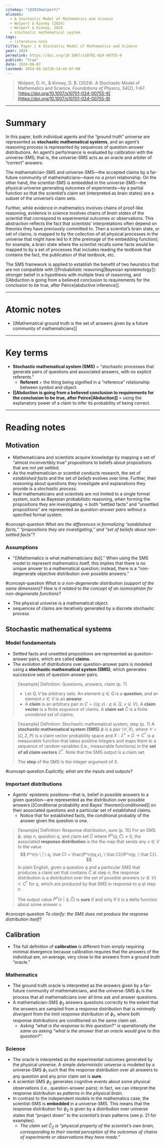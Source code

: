 ```yaml
---
citekey: "[@2024wolpert]"
aliases:
  - A Stochastic Model of Mathematics and Science
  - Wolpert & Kinney (2024)
  - Wolpert & Kinney, 2024
  - stochastic mathematical system
tags:
  - literature-note
title: Paper | A Stochastic Model of Mathematics and Science
year: 2024
permalink: https://doi.org/10.1007/s10701-024-00755-9
publish: "true"
date: 2024-06-07
lastmod: 2024-08-16T20:14:43-07:00
---
```

> Wolpert, D. H., & Kinney, D. B. (2024). A Stochastic Model of Mathematics and Science. _Foundations of Physics_, _54_(2), 1–67. [https://doi.org/10.1007/s10701-024-00755-9](https://doi.org/10.1007/s10701-024-00755-9)

---
# Summary

In this paper, both individual agents and the “ground truth” universe are represented as **stochastic mathematical systems**, and an agent’s reasoning process is represented by sequences of question-answer distributions. An agent’s performance is evaluated by calibration with the universe-SMS; that is, the universe-SMS acts as an oracle and arbiter of “correct” answers.

The mathematician-SMS and universe-SMS—the accepted claims by a far-future community of mathematicians—have no *a priori* relationship. On the other hand, the scientist-SMS is embedded in the universe-SMS—the physical universe generating outcomes of experiments—by a partial function so that the scientist’s claim set (interpreted as brain states) are a subset of the universe’s claim sets. 

Further, while evidence in mathematics involves chains of proof-like reasoning, evidence in science involves chains of *brain states* of the scientist that correspond to experimental outcomes or observations. This abstraction reflects the fact that scientists’ interpretations often depend on theories they have previously committed to. Then a scientist’s brain state, or set of claims, is mapped to by the collection of all physical processes in the universe that might have led to it (the preimage of the embedding function); for example, a brain state where the scientist recalls some facts would be mapped to by a set of processes that includes reading the textbook that contains the fact, the publication of that textbook, etc.

The SMS framework is applied to establish the benefit of two heuristics that are not compatible with [[Probabilistic reasoning|Bayesian epistemology]]: stronger belief in a hypothesis with multiple lines of reasoning, and [[Abduction is going from a believed conclusion to requirements for the conclusion to be true, after Peirce|abductive inference]]. 

---
# Atomic notes

- [[Mathematical ground truth is the set of answers given by a future community of mathematicians]]

---
# Key terms

- **Stochastic mathematical system (SMS)** = “stochastic processes that generate pairs of questions and associated answers, with no explicit referents.”
	- **Referent** = the thing being signified in a “reference” relationship between symbol and object.
- **[[Abduction is going from a believed conclusion to requirements for the conclusion to be true, after Peirce|Abduction]]** = using the explanatory power of a claim to infer its probability of being correct.

---
# Reading notes

## Motivation

- Mathematicians and scientists acquire knowledge by mapping a set of “almost inconvertibly true” propositions to beliefs about propositions that are not yet settled.
- As the mathematician or scientist conducts research, the set of *established facts* and the set of *beliefs* evolves over time. Further, their *reasoning* about questions they investigate and explanations they provide is a *stochastic process*.
- Real mathematicians and scientists are not limited to a single formal system, such as Bayesian probabilistic reasoning, when forming the propositions they are investigating $\to$ both “settled facts” and “unsettled propositions” are represented as *question-answer pairs* without a specified formal system.

#concept-question *What are the differences in formalizing “established facts,” “propositions they are investigating,” and “set of beliefs about non-settled facts”?*
### Assumptions

- “[[Mathematics is what mathematicians do]].” When using the SMS model to represent mathematics itself, this implies that there is no unique answer to a mathematical question; instead, there is a “non-degenerate objective distribution over possible answers.”

#concept-question *What is a non-degenerate distribution (support of the same dimension)? How is it related to the concept of an isomorphism for non-degenerate functions?*

- The physical universe is a mathematical object.
- sequences of claims are iteratively generated by a discrete stochastic process
## Stochastic mathematical systems

### Model fundamentals

- Settled facts and unsettled propositions are represented as question-answer pairs, which are called **claims**. 
- The evolution of distributions over question-answer pairs is modeled using a **stochastic mathematical system (SMS)**, which generates successive sets of question-answer pairs.

>[!example] Definition: Questions, answers, claim (p. 7)
>- Let $Q, V$ be arbitrary sets. An element $q \in Q$ is a **question**, and an element $v \in V$ is an **answer**. 
>- A **claim** is an arbitrary pair in $C = \{(q, v) \ : \ q \in Q, \ v \in V \}$. A **claim vector** is a finite *sequence* of claims. A **claim set** $\hat C$ is a finite *unordered set* of claims.

>[!example] Definition: Stochastic mathematical system, step (p. 7)
>A **stochastic mathematical system (SMS)** $\phi$ is a pair $(\mathcal C, X)$, where $\mathcal C = (\Omega, \Sigma, P)$ is a claim vector probability space and $X: \mathbb Z^+ \times \Omega \to C^*$ is a measurable function that takes positive integers and maps them to a sequence of random variables (i.e., measurable functions) in the **set of all claim vectors** $C^*$. Note that the SMS output is a claim set.
>
>The **step** of the SMS is the integer argument of $X$.

#concept-question *Explicitly, what are the inputs and outputs?*
### Important distributions

- Agents’ epistemic positions—that is, belief in possible answers to a given question—are represented as the distribution over possible answers [[Conditional probability and Bayes' theorem|conditioned]] on their associated questions and a particular set of established claims.
	- Notice that for established facts, the conditional probably of the answer given the question is one.

>[!example] Definition: Response distribution, sure (p. 10)
>For an SMS $\phi$, step $n$, question $q$, and claim set $\hat C$ where $P^n(q, \hat C) \neq 0$, the associated **response distribution** is the the map that sends any $v \in V$ to the value
>$$
>P^n(v \ | \ q, \hat C) = \frac{P^n((q,v), \ \hat C)}{P^n(p, \ \hat C)}.
>$$
>In plain English, given a question $q$ and a particular SMS that produces a claim set that contains $\hat C$ at step $n$, the response distribution is a distribution over the set of possible answers $\{ v \in V\} \subset C^*$ for $q$, which are produced by that SMS in response to $q$ at step $n$.
> 
>The output value $P^n(v \ | \ q, \hat C)$ is **sure** if and only if it is a delta function about some answer $v$.

#concept-question *To clarify: the SMS does not produce the response distribution itself?*


## Calibration

- The full definition of **calibration** is different from simply requiring minimal divergence because calibration requires that the answers of the individual are, on average, very close to the answers from a ground truth “oracle.”

### Mathematics

- The ground truth oracle is interpreted as the answers given by a far-future community of mathematicians, and the universe-SMS $\phi_1$ is the process that all mathematicians over all time ask and answer questions. 
- A mathematician-SMS $\phi_2$ answers questions correctly to the extent that the answers are sampled from a response distribution that is *minimally divergent* from the limit response distribution of $\phi_1$, where both response distributions are conditioned on the same claim set.
	- *Asking “what is the response to this question?” is operationally the same as asking “what is the answer that an oracle would give to this question?”.*

### Science

- The oracle is interpreted as the experimental outcomes generated by the physical universe. A simple *deterministic* universe is modeled by a universe-SMS $\phi_1$ such that the response distribution over all answers to any question and any prior claim set is **sure**.
- A scientist-SMS $\phi_2$ generates cognitive events about some physical observations (i.e., question-answer pairs); in fact, we can interpret the response distribution as *patterns in the physical brain*.
- In contrast to the independent models in the mathematics case, the scientist-SMS is **embedded** in a universe-SMS. This means that the response distribution for $\phi_2$ is given by a distribution over universe states that “project down” to the scientist’s brain patterns (see p. 21 for examples).
	- *The claim set $\hat C_2$ is “physical property of the scientist’s own brain, corresponding to their mental perception of the outcomes of chains of experiments or observations they have made.”*

